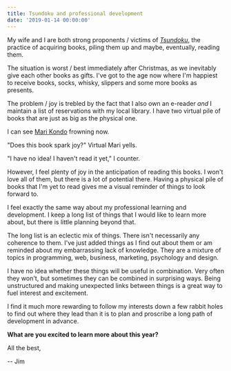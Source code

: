```yaml
---
title: Tsundoku and professional development
date: '2019-01-14 00:00:00'
---
```


My wife and I are both strong proponents / victims of [_Tsundoku_](https://en.wikipedia.org/wiki/Tsundoku), the practice of acquiring books, piling them up and maybe, eventually, reading them.

The situation is worst / best immediately after Christmas, as we inevitably give each other books as gifts. I've got to the age now where I'm happiest to receive books, socks, whisky, slippers and some more books as presents.

The problem / joy is trebled by the fact that I also own an e-reader *and* I maintain a list of reservations with my local library. I have two virtual pile of books that are just as big as the physical one.

I can see [Mari Kondo](https://konmari.com/) frowning now.

"Does this book spark joy?" Virtual Mari yells.

"I have no idea! I haven't read it yet," I counter.

However, I feel plenty of joy in the anticipation of reading this books. I won't love all of them, but there is a lot of potential there. Having a physical pile of books that I'm yet to read gives me a visual reminder of things to look forward to.

I feel exactly the same way about my professional learning and development. I keep a long list of things that I would like to learn more about, but there is little planning beyond that. 

The long list is an eclectic mix of things. There isn't necessarily any coherence to them. I've just added things as I find out about them or am reminded about my embarrassing lack of knowledge. They are a mixture of topics in programming, web, business, marketing, psychology and design.

I have no idea whether these things will be useful in combination. Very often they won't, but sometimes they can be combined in surprising ways. Being unstructured and making unexpected links between things is a great way to fuel interest and excitement.

I find it much more rewarding to follow my interests down a few rabbit holes to find out where they lead than it is to plan and proscribe a long path of development in advance.

__What are you excited to learn more about this year?__

All the best,

-- Jim
